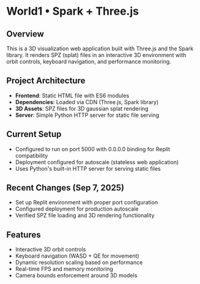 # World1 • Spark + Three.js

## Overview
This is a 3D visualization web application built with Three.js and the Spark library. It renders SPZ (splat) files in an interactive 3D environment with orbit controls, keyboard navigation, and performance monitoring.

## Project Architecture
- **Frontend**: Static HTML file with ES6 modules
- **Dependencies**: Loaded via CDN (Three.js, Spark library)
- **3D Assets**: SPZ files for 3D gaussian splat rendering
- **Server**: Simple Python HTTP server for static file serving

## Current Setup
- Configured to run on port 5000 with 0.0.0.0 binding for Replit compatibility
- Deployment configured for autoscale (stateless web application)
- Uses Python's built-in HTTP server for serving static files

## Recent Changes (Sep 7, 2025)
- Set up Replit environment with proper port configuration
- Configured deployment for production autoscale
- Verified SPZ file loading and 3D rendering functionality

## Features
- Interactive 3D orbit controls
- Keyboard navigation (WASD + QE for movement)
- Dynamic resolution scaling based on performance
- Real-time FPS and memory monitoring
- Camera bounds enforcement around 3D models